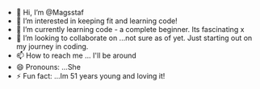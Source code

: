 - 👋 Hi, I’m @Magsstaf
- 👀 I’m interested in keeping fit and learning code!
- 🌱 I’m currently learning code - a complete beginner. Its fascinating x
- 💞️ I’m looking to collaborate on ...not sure as of yet. Just starting out on my journey in coding.
- 📫 How to reach me ... I'll be around
- 😄 Pronouns: ...She
- ⚡ Fun fact: ...Im 51 years young and loving it!

<!---
Magsstaf/Magsstaf is a ✨ wonderful ✨ repository because its `README.md` (this file) appears on your GitHub profile.
You can click the Preview link to take a look at your changes.
--->
